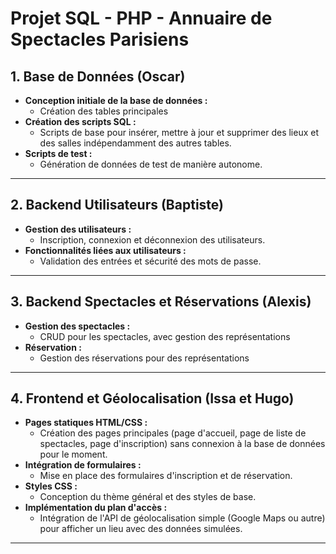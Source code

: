 # Projet SQL - PHP - Annuaire de Spectacles Parisiens

## 1. Base de Données (Oscar)
- **Conception initiale de la base de données :**
  - Création des tables principales
- **Création des scripts SQL :**
  - Scripts de base pour insérer, mettre à jour et supprimer des lieux et des salles indépendamment des autres tables.
- **Scripts de test :**
  - Génération de données de test de manière autonome.
---

## 2. Backend Utilisateurs (Baptiste)
- **Gestion des utilisateurs :**
  - Inscription, connexion et déconnexion des utilisateurs.
- **Fonctionnalités liées aux utilisateurs :**
  - Validation des entrées et sécurité des mots de passe.

---

## 3. Backend Spectacles et Réservations (Alexis)
- **Gestion des spectacles :**
  - CRUD pour les spectacles, avec gestion des représentations
- **Réservation :**
  - Gestion des réservations pour des représentations
---

## 4. Frontend et Géolocalisation (Issa et Hugo)
- **Pages statiques HTML/CSS :**
  - Création des pages principales (page d'accueil, page de liste de spectacles, page d'inscription) sans connexion à la base de données pour le moment.
- **Intégration de formulaires :**
  - Mise en place des formulaires d'inscription et de réservation.
- **Styles CSS :**
  - Conception du thème général et des styles de base.
- **Implémentation du plan d'accès :**
  - Intégration de l'API de géolocalisation simple (Google Maps ou autre) pour afficher un lieu avec des données simulées.

---
